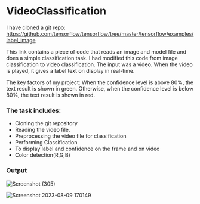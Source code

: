 # VideoClassification

I have cloned a git repo: https://github.com/tensorflow/tensorflow/tree/master/tensorflow/examples/label_image 

This link contains a piece of code that reads an image and model file and does a simple classification task. 
I had modified this code from image classification to video classification. The input was a video. When the video is played, it gives a label text on display in real-time.

The key factors of my project:
When the confidence level is above 80%, the text result is shown in green.
Otherwise, when the confidence level is below 80%, the text result is shown in red.

### The task includes:

 - Cloning the git repository
 - Reading the video file.
 - Preprocessing the video file for classification
 - Performing Classification
 - To display label and confidence on the frame and on video
 - Color detection(R,G,B)

### Output

![Screenshot (305)](https://github.com/Kavya-0124/VideoClassification/assets/81321487/6031bcc2-8a6f-478e-9cd2-f0a48d744983)


![Screenshot 2023-08-09 170149](https://github.com/Kavya-0124/VideoClassification/assets/81321487/1b04cef0-9e62-4a7e-b693-6820d7191155)
